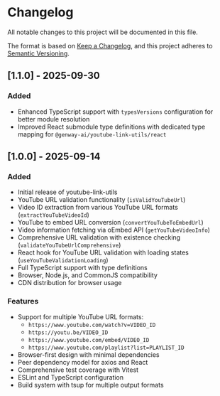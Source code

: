 # Changelog

All notable changes to this project will be documented in this file.

The format is based on [Keep a Changelog](https://keepachangelog.com/en/1.0.0/),
and this project adheres to [Semantic Versioning](https://semver.org/spec/v2.0.0.html).

## [1.1.0] - 2025-09-30

### Added

- Enhanced TypeScript support with `typesVersions` configuration for better module resolution
- Improved React submodule type definitions with dedicated type mapping for `@genway-ai/youtube-link-utils/react`

## [1.0.0] - 2025-09-14

### Added

- Initial release of youtube-link-utils
- YouTube URL validation functionality (`isValidYouTubeUrl`)
- Video ID extraction from various YouTube URL formats (`extractYouTubeVideoId`)
- YouTube to embed URL conversion (`convertYouTubeToEmbedUrl`)
- Video information fetching via oEmbed API (`getYouTubeVideoInfo`)
- Comprehensive URL validation with existence checking (`validateYouTubeUrlComprehensive`)
- React hook for YouTube URL validation with loading states (`useYouTubeValidationLoading`)
- Full TypeScript support with type definitions
- Browser, Node.js, and CommonJS compatibility
- CDN distribution for browser usage

### Features

- Support for multiple YouTube URL formats:
  - `https://www.youtube.com/watch?v=VIDEO_ID`
  - `https://youtu.be/VIDEO_ID`
  - `https://www.youtube.com/embed/VIDEO_ID`
  - `https://www.youtube.com/playlist?list=PLAYLIST_ID`
- Browser-first design with minimal dependencies
- Peer dependency model for axios and React
- Comprehensive test coverage with Vitest
- ESLint and TypeScript configuration
- Build system with tsup for multiple output formats
